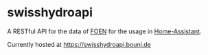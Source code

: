 # swisshydroapi

A RESTful API for the data of [FOEN](https://www.hydrodaten.admin.ch/en/) for the usage in [Home-Assistant](http://home-assistant.io/).

Currently hosted at https://swisshydroapi.bouni.de
